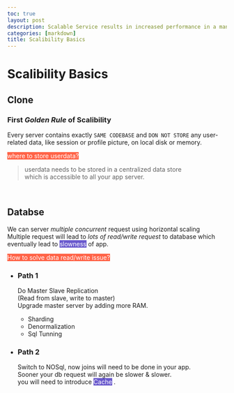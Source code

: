 ```yaml
---
toc: true
layout: post
description: Scalable Service results in increased performance in a manner proportional to resource added.
categories: [markdown]
title: Scalibility Basics
---
```

# Scalibility Basics

## Clone

### First *Golden Rule* of Scalibility

Every server contains exactly `SAME CODEBASE` and `DON NOT STORE` any user-related data, like session or profile picture, on local disk or memory.

<mark style="background-color:Tomato;color:white"> where to store userdata? </mark>

> userdata needs to be stored in a centralized data store <br> which is accessible to all your app server.

<br>

## Databse 

We can server *multiple concurrent* request using horizontal scaling <br>
Multiple request will lead to *lots of read/write request* to database which eventually lead to <mark style="background-color:SlateBlue;color:white">slowness</mark> of app.

<mark style="background-color:Tomato;color:white"> How to solve data read/write issue? </mark>
<ul>

<li> 

### Path 1
Do Master Slave Replication <br>
(Read from slave, write to master)<br>
Upgrade master server by adding more RAM.
<ul>
<li>Sharding</li>
<li>Denormalization</li>
<li>Sql Tunning</li>
</ul>

</li>

<li>

### Path 2
Switch to NOSql, now joins will need to be done in your app. <br>
Sooner  your db request will again be slower & slower. <br>
you will need to introduce <mark style="background-color:SlateBlue;color:white">Cache</mark> .
</li>
</ul>